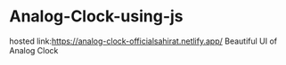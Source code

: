 # Analog-Clock-using-js

hosted link:https://analog-clock-officialsahirat.netlify.app/
Beautiful UI of Analog Clock 

